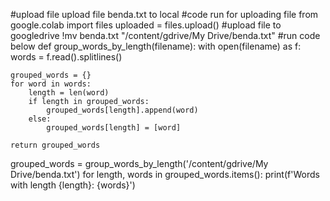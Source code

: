 #upload file
upload file benda.txt to local
#code run for uploading file
from google.colab import files
uploaded = files.upload()
#upload file to googledrive
!mv benda.txt "/content/gdrive/My Drive/benda.txt"
#run code below
def group_words_by_length(filename):
    with open(filename) as f:
        words = f.read().splitlines()
    
    grouped_words = {}
    for word in words:
        length = len(word)
        if length in grouped_words:
            grouped_words[length].append(word)
        else:
            grouped_words[length] = [word]
    
    return grouped_words

grouped_words = group_words_by_length('/content/gdrive/My Drive/benda.txt')
for length, words in grouped_words.items():
    print(f'Words with length {length}: {words}')
